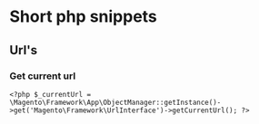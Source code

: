# Short php snippets

## Url's

### Get current url

    <?php $_currentUrl = \Magento\Framework\App\ObjectManager::getInstance()->get('Magento\Framework\UrlInterface')->getCurrentUrl(); ?>




